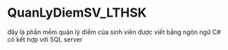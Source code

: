 # QuanLyDiemSV_LTHSK
đây là phần mềm quản lý điểm của sinh viên được viết bằng ngôn ngữ C# có kết hợp với SQL server

